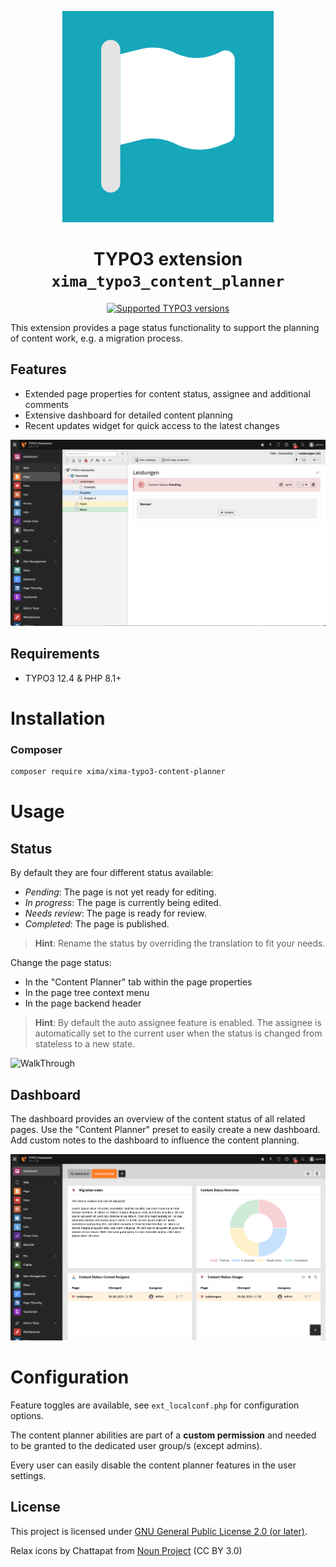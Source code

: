 <div align="center">

![Extension icon](Resources/Public/Icons/Extension.svg)

# TYPO3 extension `xima_typo3_content_planner`

[![Supported TYPO3 versions](https://badgen.net/badge/TYPO3/v12/orange)]()

</div>

This extension provides a page status functionality to support the planning of
content work, e.g. a migration process.

## Features

* Extended page properties for content status, assignee and additional comments
* Extensive dashboard for detailed content planning
* Recent updates widget for quick access to the latest changes

![Backend](./Documentation/Images/backend.png)

## Requirements

* TYPO3 12.4 & PHP 8.1+

# Installation

### Composer

``` bash
composer require xima/xima-typo3-content-planner
```

# Usage

## Status

By default they are four different status available:

- *Pending*: The page is not yet ready for editing.
- *In progress*: The page is currently being edited.
- *Needs review*: The page is ready for review.
- *Completed*: The page is published.

> **Hint**: Rename the status by overriding the translation to fit your needs.

Change the page status:

- In the "Content Planner" tab within the page properties
- In the page tree context menu
- In the page backend header

> **Hint**: By default the auto assignee feature is enabled. The assignee is automatically set to the current user when the status is changed from stateless to a new state.

![WalkThrough](./Documentation/Images/walk-through.gif)

## Dashboard

The dashboard provides an overview of the content status of all related  pages.
Use the "Content Planner" preset to easily create a new dashboard.
Add custom notes to the dashboard to influence the content planning.

![Dashboard](./Documentation/Images/dashboard.png)

# Configuration

Feature toggles are available, see `ext_localconf.php` for configuration options.

The content planner abilities are part of a **custom permission** and needed to be granted to the dedicated user group/s (except admins).

Every user can easily disable the content planner features in the user settings.

## License

This project is licensed
under [GNU General Public License 2.0 (or later)](LICENSE.md).

Relax icons by Chattapat
from <a href="https://thenounproject.com/browse/icons/term/relax/" target="_blank" title="relax Icons">
Noun Project</a> (CC BY 3.0)
